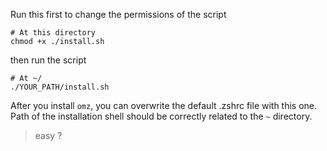 Run this first to change the permissions of the script

```
# At this directory
chmod +x ./install.sh
```

then run the script

```
# At ~/
./YOUR_PATH/install.sh
```

After you install `omz`, you can overwrite the default .zshrc file with this one.
<br />
Path of the installation shell should be correctly related to the `~` directory.

> easy ?
